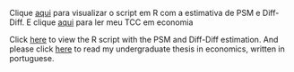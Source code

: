 Clique [aqui](https://gabubell.github.io/avaliacao-juro-zero/) para visualizar o script em R com a estimativa de PSM e Diff-Diff. E clique [aqui](https://repositorio.ufsc.br/bitstream/handle/123456789/227959/tcc_GabrielBelle.pdf?sequence=1) para ler meu TCC em economia

Click [here](https://gabubell.github.io/avaliacao-juro-zero/) to view the R script with the PSM and Diff-Diff estimation. And please click [here](https://repositorio.ufsc.br/bitstream/handle/123456789/227959/tcc_GabrielBelle.pdf?sequence=1) to read my undergraduate thesis in economics, written in portuguese.

